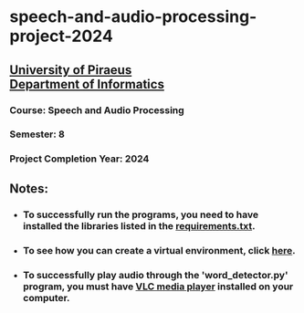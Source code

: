 # speech-and-audio-processing-project-2024
## [University of Piraeus](https://www.unipi.gr/en/home/)<br>[Department of Informatics](https://cs.unipi.gr/en/)
### Course: Speech and Audio Processing
### Semester: 8
### Project Completion Year: 2024<br>
## Notes:
- ### To successfully run the programs, you need to have installed the libraries listed in the [requirements.txt](requirements.txt).
- ### To see how you can create a virtual environment, click [here](https://docs.python.org/3/library/venv.html).
- ### To successfully play audio through the 'word_detector.py' program, you must have [VLC media player](https://www.videolan.org/vlc/) installed on your computer.
